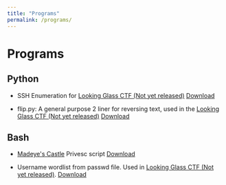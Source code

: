 ```yaml
---
title: "Programs"
permalink: /programs/
---
```


# Programs

## Python

- SSH Enumeration for [Looking Glass CTF (Not yet released)](#) [Download](/programs/python/ssh_enum.py)

- flip.py: A general purpose 2 liner for reversing text, used in the [Looking Glass CTF (Not yet released)](#) [Download](/programs/python/flip.py)

## Bash
- [Madeye's Castle](/writeups/madeyescastle/madeyescastle) Privesc script [Download](/programs/Bash/madeyeprivesc.sh)

- Username wordlist from passwd file. Used in [Looking Glass CTF (Not yet released)](#). [Download](/programs/Bash/usersfrompasswd.sh)